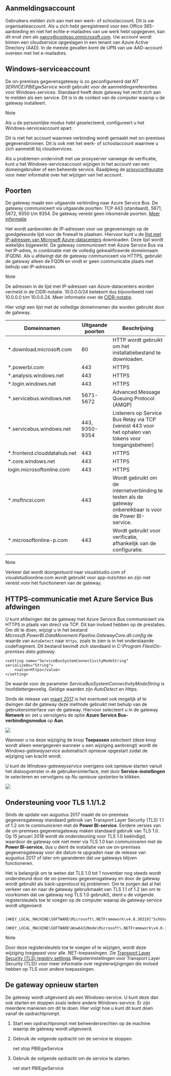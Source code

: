 ## <a name="sign-in-account"></a>Aanmeldingsaccount
Gebruikers melden zich aan met een werk- of schoolaccount. Dit is uw organisatieaccount. Als u zich hebt geregistreerd voor een Office 365-aanbieding en niet het echte e-mailadres van uw werk hebt opgegeven, kan dit eruit zien als nancy@contoso.onmicrosoft.com. Uw account wordt binnen een cloudservice opgeslagen in een tenant van Azure Active Directory (AAD). In de meeste gevallen komt de UPN van uw AAD-account overeen met het e-mailadres.

## <a name="windows-service-account"></a>Windows-serviceaccount
De on-premises gegevensgateway is zo geconfigureerd dat *NT SERVICE\PBIEgwService* wordt gebruikt voor de aanmeldingsreferenties voor Windows-services. Standaard heeft deze gateway het recht zich aan te melden als een service. Dit is in de context van de computer waarop u de gateway installeert.

> [!NOTE]
> Als u de persoonlijke modus hebt geselecteerd, configureert u het Windows-serviceaccount apart.
> 
> 

Dit is niet het account waarmee verbinding wordt gemaakt met on-premises gegevensbronnen.  Dit is ook niet het werk- of schoolaccount waarmee u zich aanmeldt bij cloudservices.

Als u problemen ondervindt met uw proxyserver vanwege de verificatie, kunt u het Windows-serviceaccount wijzigen in het account van een domeingebruiker of een beheerde service. Raadpleeg de [proxyconfiguratie](../service-gateway-proxy.md#changing-the-gateway-service-account-to-a-domain-user) voor meer informatie over het wijzigen van het account.

## <a name="ports"></a>Poorten
De gateway maakt een uitgaande verbinding naar Azure Service Bus. De gateway communiceert via uitgaande poorten: TCP 443 (standaard), 5671, 5672, 9350 t/m 9354.  De gateway vereist geen inkomende poorten. [Meer informatie](https://azure.microsoft.com/documentation/articles/service-bus-fundamentals-hybrid-solutions/)

Het wordt aanbevolen de IP-adressen voor uw gegevensregio op de goedgekeurde lijst voor de firewall te plaatsen. Hiervoor kunt u de [lijst met IP-adressen van Microsoft Azure-datacenters](https://www.microsoft.com/download/details.aspx?id=41653) downloaden. Deze lijst wordt wekelijks bijgewerkt. De gateway communiceert met Azure Service Bus via het IP-adres, in combinatie met de volledig gekwalificeerde domeinnaam (FQDN). Als u afdwingt dat de gateway communiceert via HTTPS, gebruikt de gateway alleen de FQDN en vindt er geen communicatie plaats met behulp van IP-adressen.

> [!NOTE]
> De adressen in de lijst met IP-adressen van Azure-datacenters worden vermeld in de CIDR-notatie. 10.0.0.0/24 betekent dus bijvoorbeeld niet 10.0.0.0 t/m 10.0.0.24. Meer informatie over de [CIDR-notatie](http://whatismyipaddress.com/cidr).
> 
> 

Hier volgt een lijst met de volledige domeinnamen die worden gebruikt door de gateway.

| Domeinnamen | Uitgaande poorten | Beschrijving |
| --- | --- | --- |
| *.download.microsoft.com |80 |HTTP wordt gebruikt om het installatiebestand te downloaden. |
| *.powerbi.com |443 |HTTPS |
| *.analysis.windows.net |443 |HTTPS |
| *.login.windows.net |443 |HTTPS |
| *.servicebus.windows.net |5671-5672 |Advanced Message Queuing Protocol (AMQP) |
| *.servicebus.windows.net |443, 9350-9354 |Listeners op Service Bus Relay via TCP (vereist 443 voor het ophalen van tokens voor toegangsbeheer) |
| *.frontend.clouddatahub.net |443 |HTTPS |
| *.core.windows.net |443 |HTTPS |
| login.microsoftonline.com |443 |HTTPS |
| *.msftncsi.com |443 |Wordt gebruikt om de internetverbinding te testen als de gateway onbereikbaar is voor de Power BI-service. |
| *.microsoftonline-p.com |443 |Wordt gebruikt voor verificatie, afhankelijk van de configuratie. |

> [!NOTE]
> Verkeer dat wordt doorgestuurd naar visualstudio.com of visualstudioonline.com wordt gebruikt voor app-inzichten en zijn niet vereist voor het functioneren van de gateway.
> 
> 

## <a name="forcing-https-communication-with-azure-service-bus"></a>HTTPS-communicatie met Azure Service Bus afdwingen
U kunt afdwingen dat de gateway met Azure Service Bus communiceert via HTTPS in plaats van direct via TCP. Dit kan invloed hebben op de prestaties. Om dit te doen, wijzigt u in het bestand *Microsoft.PowerBI.DataMovement.Pipeline.GatewayCore.dll.config* de waarde van `AutoDetect` naar `Https`, zoals te zien is in het onderstaande codefragment. Dit bestand bevindt zich standaard in *C:\Program Files\On-premises data gateway*.

```
<setting name="ServiceBusSystemConnectivityModeString" serializeAs="String">
    <value>Https</value>
</setting>
```

De waarde voor de parameter *ServiceBusSystemConnectivityModeString* is hoofdlettergevoelig. Geldige waarden zijn *AutoDetect* en *Https*.

Sinds de release van [maart 2017](https://powerbi.microsoft.com/blog/power-bi-gateways-march-update/) is het eventueel ook mogelijk af te dwingen dat de gateway deze methode gebruikt met behulp van de gebruikersinterface van de gateway. Hiervoor selecteert u in de gateway **Netwerk** en zet u vervolgens de optie **Azure Service Bus-verbindingsmodus** op **Aan**.

![](./media/gateway-onprem-accounts-ports-more/gw-onprem_01.png)

Wanneer u na deze wijziging de knop **Toepassen** selecteert (deze knop wordt alleen weergegeven wanneer u een wijziging aanbrengt) wordt de *Windows-gatewayservice* automatisch opnieuw opgestart zodat de wijziging van kracht wordt.

U kunt de *Windows-gatewayservice* overigens ook opnieuw starten vanuit het dialoogvenster in de gebruikersinterface, met door **Service-instellingen** te selecteren en vervolgens op *Nu opnieuw opstarten* te klikken.

![](./media/gateway-onprem-accounts-ports-more/gw-onprem_02.png)

## <a name="support-for-tls-1112"></a>Ondersteuning voor TLS 1.1/1.2
Sinds de update van augustus 2017 maakt de on-premises gegevensgateway standaard gebruik van Transport Layer Security (TLS) 1.1 of 1.2 om te communiceren met de **Power BI-service**. Eerdere versies van de on-premises gegevensgateway maken standaard gebruik van TLS 1.0. Op 15 januari 2018 wordt de ondersteuning voor TLS 1.0 beëindigd, waardoor de gateway ook niet meer via TLS 1.0 kan communiceren met de **Power BI-service**, dus u dient de installatie van uw on-premises gegevensgateway voor die datum te upgraden naar de release van augustus 2017 of later om garanderen dat uw gateways blijven functioneren.

Het is belangrijk om te weten dat TLS 1.0 tot 1 november nog steeds wordt ondersteund door de on-premises gegevensgateway en door de gateway wordt gebruikt als back-upprotocol bij problemen. Om te zorgen dat al het verkeer van en naar de gateway gebruikmaakt van TLS 1.1 of 1.2 (en om te voorkomen dat uw gateway nog TLS 1.0 gebruikt), dient u de volgende registersleutels toe te voegen op de computer waarop de gateway-service wordt uitgevoerd:

        [HKEY_LOCAL_MACHINE\SOFTWARE\Microsoft\.NETFramework\v4.0.30319]"SchUseStrongCrypto"=dword:00000001
        [HKEY_LOCAL_MACHINE\SOFTWARE\Wow6432Node\Microsoft\.NETFramework\v4.0.30319]"SchUseStrongCrypto"=dword:00000001

> [!NOTE]
> Door deze registersleutels toe te voegen of te wijzigen, wordt deze wijziging toegepast voor alle .NET-toepassingen. Zie [Transport Layer Security (TLS) registry settings](https://docs.microsoft.com/windows-server/security/tls/tls-registry-settings) (Registerinstellingen voor Transport Layer Security (TLS)) voor meer informatie over registerwijzigingen die invloed hebben op TLS voor andere toepassingen.
> 
> 

## <a name="how-to-restart-the-gateway"></a>De gateway opnieuw starten
De gateway wordt uitgevoerd als een Windows-service. U kunt deze dan ook starten en stoppen zoals iedere andere Windows-service. Er zijn meerdere manieren om dit te doen. Hier volgt hoe u kunt dit kunt doen vanaf de opdrachtprompt.

1. Start een opdrachtprompt met beheerdersrechten op de machine waarop de gateway wordt uitgevoerd.
2. Gebruik de volgende opdracht om de service te stoppen.
   
   net stop PBIEgwService
3. Gebruik de volgende opdracht om de service te starten.
   
   net start PBIEgwService

